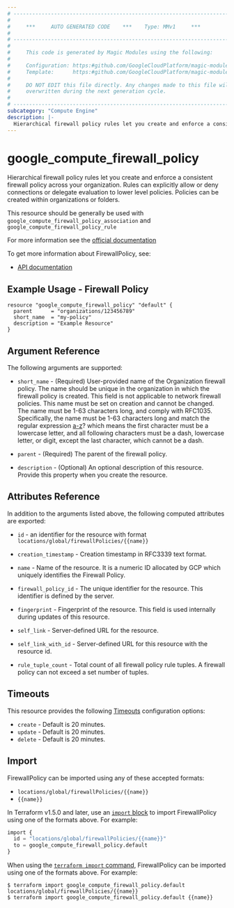 ```yaml
---
# ----------------------------------------------------------------------------
#
#     ***     AUTO GENERATED CODE    ***    Type: MMv1     ***
#
# ----------------------------------------------------------------------------
#
#     This code is generated by Magic Modules using the following:
#
#     Configuration: https:#github.com/GoogleCloudPlatform/magic-modules/tree/main/mmv1/products/compute/FirewallPolicy.yaml
#     Template:      https:#github.com/GoogleCloudPlatform/magic-modules/tree/main/mmv1/templates/terraform/resource.html.markdown.tmpl
#
#     DO NOT EDIT this file directly. Any changes made to this file will be
#     overwritten during the next generation cycle.
#
# ----------------------------------------------------------------------------
subcategory: "Compute Engine"
description: |-
  Hierarchical firewall policy rules let you create and enforce a consistent firewall policy across your organization.
---
```


# google_compute_firewall_policy

Hierarchical firewall policy rules let you create and enforce a consistent firewall policy across your organization. Rules can explicitly allow or deny connections or delegate evaluation to lower level policies. Policies can be created within organizations or folders.

This resource should be generally be used with `google_compute_firewall_policy_association` and `google_compute_firewall_policy_rule`

For more information see the [official documentation](https://cloud.google.com/vpc/docs/firewall-policies)


To get more information about FirewallPolicy, see:

* [API documentation](https://cloud.google.com/compute/docs/reference/rest/v1/firewallPolicies)

## Example Usage - Firewall Policy


```hcl
resource "google_compute_firewall_policy" "default" {
  parent      = "organizations/123456789"
  short_name  = "my-policy"
  description = "Example Resource"
}
```

## Argument Reference

The following arguments are supported:


* `short_name` -
  (Required)
  User-provided name of the Organization firewall policy. The name should be unique in the organization in which the firewall policy is created.
  This field is not applicable to network firewall policies. This name must be set on creation and cannot be changed. The name must be 1-63 characters long, and comply with RFC1035.
  Specifically, the name must be 1-63 characters long and match the regular expression [a-z]([-a-z0-9]*[a-z0-9])? which means the first character must be a lowercase letter, and all following characters must be a dash, lowercase letter, or digit, except the last character, which cannot be a dash.

* `parent` -
  (Required)
  The parent of the firewall policy.


* `description` -
  (Optional)
  An optional description of this resource. Provide this property when you create the resource.



## Attributes Reference

In addition to the arguments listed above, the following computed attributes are exported:

* `id` - an identifier for the resource with format `locations/global/firewallPolicies/{{name}}`

* `creation_timestamp` -
  Creation timestamp in RFC3339 text format.

* `name` -
  Name of the resource. It is a numeric ID allocated by GCP which uniquely identifies the Firewall Policy.

* `firewall_policy_id` -
  The unique identifier for the resource. This identifier is defined by the server.

* `fingerprint` -
  Fingerprint of the resource. This field is used internally during updates of this resource.

* `self_link` -
  Server-defined URL for the resource.

* `self_link_with_id` -
  Server-defined URL for this resource with the resource id.

* `rule_tuple_count` -
  Total count of all firewall policy rule tuples. A firewall policy can not exceed a set number of tuples.


## Timeouts

This resource provides the following
[Timeouts](https://developer.hashicorp.com/terraform/plugin/sdkv2/resources/retries-and-customizable-timeouts) configuration options:

- `create` - Default is 20 minutes.
- `update` - Default is 20 minutes.
- `delete` - Default is 20 minutes.

## Import


FirewallPolicy can be imported using any of these accepted formats:

* `locations/global/firewallPolicies/{{name}}`
* `{{name}}`


In Terraform v1.5.0 and later, use an [`import` block](https://developer.hashicorp.com/terraform/language/import) to import FirewallPolicy using one of the formats above. For example:

```tf
import {
  id = "locations/global/firewallPolicies/{{name}}"
  to = google_compute_firewall_policy.default
}
```

When using the [`terraform import` command](https://developer.hashicorp.com/terraform/cli/commands/import), FirewallPolicy can be imported using one of the formats above. For example:

```
$ terraform import google_compute_firewall_policy.default locations/global/firewallPolicies/{{name}}
$ terraform import google_compute_firewall_policy.default {{name}}
```
